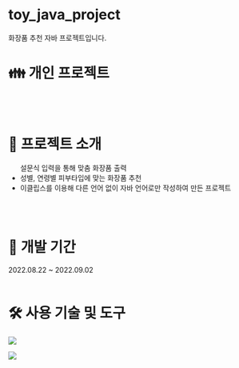 # toy_java_project
화장품 추천 자바 프로젝트입니다.


 <h1> 👪  개인 프로젝트 </h1>

<br><br>
<h1> 📕 프로젝트 소개 </h1>
<ul> 설문식 입력을 통해 맞춤 화장품 출력
  <li>성별, 연령별 피부타입에 맞는 화장품 추천 </li>
  <li>이클립스를 이용해 다른 언어 없이 자바 언어로만 작성하여 만든 프로젝트</li>
</ul>
<br><br>

<h1> 📆 개발 기간 </h1>
2022.08.22 ~ 2022.09.02
<br><br>
<h1> 🛠 사용 기술 및 도구</h1>
<p>
<img src="https://img.shields.io/badge/Java-e11f21?style=flat&logo=Java&logoColor=white"/>
</p>
<p>
  <img src="https://img.shields.io/badge/Eclipse IDE-2C2255?style=flat&logo=Eclipse IDE&logoColor=white"/>
</p>
